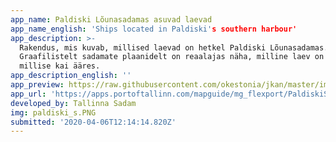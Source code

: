 ```yaml
---
app_name: Paldiski Lõunasadamas asuvad laevad
app_name_english: 'Ships located in Paldiski's southern harbour'
app_description: >-
  Rakendus, mis kuvab, millised laevad on hetkel Paldiski Lõunasadamas.
  Graafilistelt sadamate plaanidelt on reaalajas näha, milline laev on parasjagu
  millise kai ääres.
app_description_english: ''
app_preview: https://raw.githubusercontent.com/okestonia/jkan/master/img/paldiski_s.PNG
app_url: 'https://apps.portoftallinn.com/mapguide/mg_flexport/PaldiskiSouthHarbour.aspx'
developed_by: Tallinna Sadam
img: paldiski_s.PNG
submitted: '2020-04-06T12:14:14.820Z'
---
```


